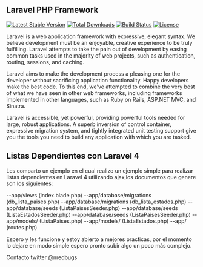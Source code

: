 ## Laravel PHP Framework

[![Latest Stable Version](https://poser.pugx.org/laravel/framework/version.png)](https://packagist.org/packages/laravel/framework) [![Total Downloads](https://poser.pugx.org/laravel/framework/d/total.png)](https://packagist.org/packages/laravel/framework) [![Build Status](https://travis-ci.org/laravel/framework.png)](https://travis-ci.org/laravel/framework) [![License](https://poser.pugx.org/laravel/framework/license.png)](https://packagist.org/packages/laravel/framework)

Laravel is a web application framework with expressive, elegant syntax. We believe development must be an enjoyable, creative experience to be truly fulfilling. Laravel attempts to take the pain out of development by easing common tasks used in the majority of web projects, such as authentication, routing, sessions, and caching.

Laravel aims to make the development process a pleasing one for the developer without sacrificing application functionality. Happy developers make the best code. To this end, we've attempted to combine the very best of what we have seen in other web frameworks, including frameworks implemented in other languages, such as Ruby on Rails, ASP.NET MVC, and Sinatra.

Laravel is accessible, yet powerful, providing powerful tools needed for large, robust applications. A superb inversion of control container, expressive migration system, and tightly integrated unit testing support give you the tools you need to build any application with which you are tasked.

## Listas Dependientes con Laravel 4

Les comparto un ejemplo en el cual realizo un ejemplo simple para realizar listas dependientes en Laravel 4 utilizando ajax,los documentos que genere son los siguientes:

--app/views 				(index.blade.php)
--app/database/migrations 	(db_lista_paises.php)
--app/database/migrations 	(db_lista_estados.php)
--app/database/seeds 		(ListaPaisesSeeder.php)
--app/database/seeds 		(ListaEstadosSeeder.php)
--app/database/seeds 		(ListaPaisesSeeder.php)
--app/models/ 				(ListaPaises.php)
--app/models/ 				(ListaEstados.php)
--app/						(routes.php)

Espero y les funcione y estoy abierto a mejores practicas, por el momento lo dejare en modo simple espero pronto subir algo un poco más complejo.

Contacto
twitter @nredbugs 